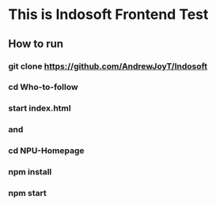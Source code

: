 # This is Indosoft Frontend Test

## How to run
### git clone https://github.com/AndrewJoyT/Indosoft
### cd Who-to-follow
### start index.html
### and
### cd NPU-Homepage
### npm install
### npm start

